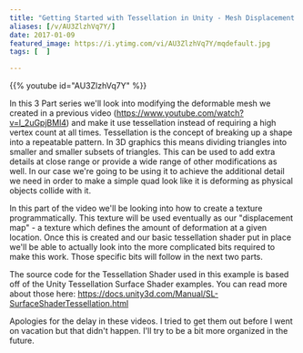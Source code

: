 ```yaml
---
title: "Getting Started with Tessellation in Unity - Mesh Displacement - Part 1"
aliases: [/v/AU3ZlzhVq7Y/]
date: 2017-01-09
featured_image: https://i.ytimg.com/vi/AU3ZlzhVq7Y/mqdefault.jpg
tags: [  ]

---
```


{{% youtube id="AU3ZlzhVq7Y" %}}

In this 3 Part series we'll look into modifying the deformable mesh we created in a previous video (https://www.youtube.com/watch?v=l_2uGpjBMl4) and make it use tessellation instead of requiring a high vertex count at all times. Tessellation is the concept of breaking up a shape into a repeatable pattern. In 3D graphics this means dividing triangles into smaller and smaller subsets of triangles. This can be used to add extra details at close range or provide a wide range of other modifications as well. In our case we're going to be using it to achieve the additional detail we need in order to make a simple quad look like it is deforming as physical objects collide with it.

In this part of the video we'll be looking into how to create a texture programmatically. This texture will be used eventually as our "displacement map" - a texture which defines the amount of deformation at a given location. Once this is created and our basic tessellation shader put in place we'll be able to actually look into the more complicated bits required to make this work. Those specific bits will follow in the next two parts.

The source code for the Tessellation Shader used in this example is based off of the Unity Tessellation Surface Shader examples. You can read more about those here: https://docs.unity3d.com/Manual/SL-SurfaceShaderTessellation.html

Apologies for the delay in these videos. I tried to get them out before I went on vacation but that didn't happen. I'll try to be a bit more organized in the future.